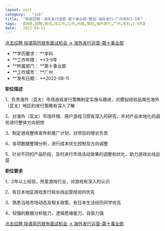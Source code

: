 ```yaml
---
layout:	post
category:	"job"
title:	"网易招聘：海外发行运营-第十事业部-策划-海外发行-广州本科3-5年"
tags:	[网易,招聘,面试,找工作,工作,内推,策划,海外发行,广州,本科,3-5年]
date:	2022-08-11
---
```


[点击应聘 投递简历就有面试机会 ->  海外发行运营-第十事业部](http://mobile.bole.netease.com/bole/boleDetail?id=41077&employeeId=346f03c3cda5f04c&key=all)



- **学历要求： **本科
- **工作年限： **3-5年
- **所属部门： **第十事业部
- **工作城市： **广州
- **发布日期： **2022-08-11



**职位描述**

1、负责海外（亚太）市场游戏发行策略制定实施与跟进，对模拟经验品类在海外（亚太）地区的发行策略有深入了解

2、对海外（亚太）市场环境、用户游戏习惯有深入的研究、并对产品本地化的调优进行整体方向把控

3、制定游戏整体宣传和推广计划，对项目的增长负责

4、各项数据整理分析，进行成本优化控制及方向调整

5、针对不同的产品阶段，及时进行市场活动效果的调整和优化，助力游戏长线运营



**职位要求**

1、2年以上经验，热爱游戏行业，对游戏有深入的认识

2、有日本地区游戏发行和长线运营经验的优先

3、熟悉当地市场动态及相关政策，有日本生活经历同学优先

4、较强的数据分析能力，逻辑思维能力，自驱力强



[点击应聘 投递简历就有面试机会 ->  海外发行运营-第十事业部](http://mobile.bole.netease.com/bole/boleDetail?id=41077&employeeId=346f03c3cda5f04c&key=all)